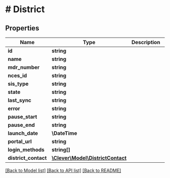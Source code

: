 # # District

## Properties

Name | Type | Description | Notes
------------ | ------------- | ------------- | -------------
**id** | **string** |  | [optional]
**name** | **string** |  | [optional]
**mdr_number** | **string** |  | [optional]
**nces_id** | **string** |  | [optional]
**sis_type** | **string** |  | [optional]
**state** | **string** |  | [optional]
**last_sync** | **string** |  | [optional]
**error** | **string** |  | [optional]
**pause_start** | **string** |  | [optional]
**pause_end** | **string** |  | [optional]
**launch_date** | **\DateTime** |  | [optional]
**portal_url** | **string** |  | [optional]
**login_methods** | **string[]** |  | [optional]
**district_contact** | [**\Clever\Model\DistrictContact**](DistrictContact.md) |  | [optional]

[[Back to Model list]](../../README.md#models) [[Back to API list]](../../README.md#endpoints) [[Back to README]](../../README.md)
